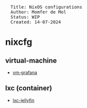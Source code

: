 
<pre>
  Title: NixOS configurations
  Author: Momfer de Mol
  Status: WIP
  Created: 14-07-2024
</pre>

# nixcfg

## virtual-machine

- [vm-grafana](./vm-grafana)

## lxc (container)

- [lxc-jellyfin](./lxc-jellyfin/)
